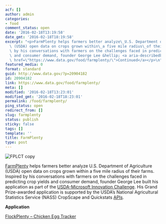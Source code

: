 ```yaml
---
acf: []
author: admin
categories:
- food
comment_status: open
date: '2016-02-18T13:19:58'
date_gmt: '2016-02-18T18:19:58'
excerpt: "<p>FarmPlenty helps farmers better analyze\_U.S. Department of Agriculture\
  \ (USDA) open data on crops grown within\_a five mile radius\_of their farms. Inspired\
  \ by his conversations with farmers on the challenges faced in predicting crop yields\
  \ and consumer demand, founder George Lee &hellip; <a aria-describedby=\"post-title-20904182\"\
  \ href=\"https://www.data.gov/food/farmplenty/\">Continued</a></p>\n"
featured_media: 0
format: standard
guid: http://www.data.gov/?p=20904182
id: 20904182
link: https://www.data.gov/food/farmplenty/
meta: []
modified: '2016-02-18T13:23:01'
modified_gmt: '2016-02-18T18:23:01'
permalink: /food/farmplenty/
ping_status: open
redirect_from: []
slug: farmplenty
status: publish
sticky: false
tags: []
template: ''
title: FarmPlenty
type: post
---
```

![FPLCT copy](https://s3.amazonaws.com/bsp-ocsit-prod-east-appdata/datagov/wordpress/2016/02/FPLCT-copy-1.jpg)


[FarmPlenty](http://farmplenty.com/) helps farmers better analyze U.S. Department of Agriculture (USDA) open data on crops grown within a five mile radius of their farms. Inspired by his conversations with farmers on the challenges faced in predicting crop yields and consumer demand, founder George Lee built his application as part of the [USDA-Microsoft Innovation Challenge](https://usdaapps.devpost.com/). His Grand Prize-awarded application is supported by the USDA’s National Agricultural Statistics Service (NASS) CropScape and Quickstats [APIs](http://usdaapps.devpost.com/details/resources).


**Application**


[FlockPlenty – Chicken Egg Tracker](https://www.data.gov/applications?q=flockplenty&sort=score+desc%2C+name+asc)


